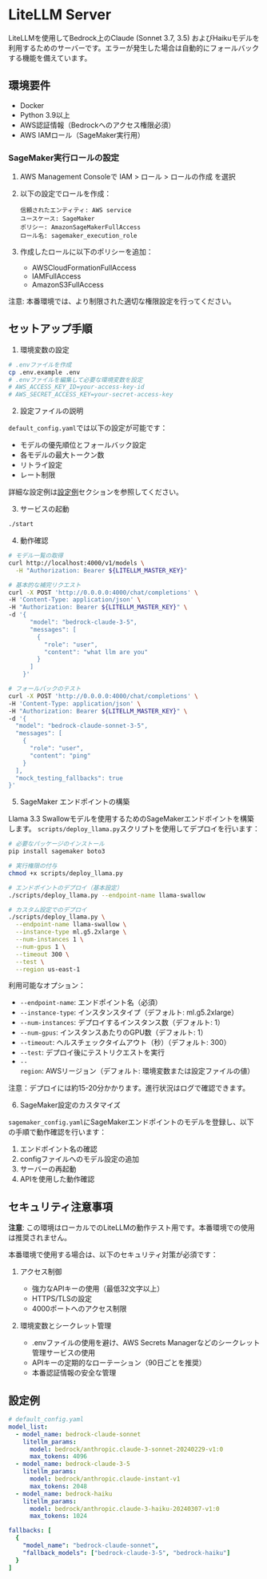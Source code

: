 # LiteLLM Server

LiteLLMを使用してBedrock上のClaude (Sonnet 3.7, 3.5) およびHaikuモデルを利用するためのサーバーです。エラーが発生した場合は自動的にフォールバックする機能を備えています。

## 環境要件

- Docker
- Python 3.9以上
- AWS認証情報（Bedrockへのアクセス権限必須）
- AWS IAMロール（SageMaker実行用）

### SageMaker実行ロールの設定

1. AWS Management Consoleで IAM > ロール > ロールの作成 を選択

2. 以下の設定でロールを作成：
   ```
   信頼されたエンティティ: AWS service
   ユースケース: SageMaker
   ポリシー: AmazonSageMakerFullAccess
   ロール名: sagemaker_execution_role
   ```

3. 作成したロールに以下のポリシーを追加：
   - AWSCloudFormationFullAccess
   - IAMFullAccess
   - AmazonS3FullAccess

注意: 本番環境では、より制限された適切な権限設定を行ってください。

## セットアップ手順

1. 環境変数の設定

```bash
# .envファイルを作成
cp .env.example .env
# .envファイルを編集して必要な環境変数を設定
# AWS_ACCESS_KEY_ID=your-access-key-id
# AWS_SECRET_ACCESS_KEY=your-secret-access-key
```

2. 設定ファイルの説明

`default_config.yaml`では以下の設定が可能です：

- モデルの優先順位とフォールバック設定
- 各モデルの最大トークン数
- リトライ設定
- レート制限

詳細な設定例は[設定例](#設定例)セクションを参照してください。

3. サービスの起動

```bash
./start
```

4. 動作確認

```bash
# モデル一覧の取得
curl http://localhost:4000/v1/models \
  -H "Authorization: Bearer ${LITELLM_MASTER_KEY}"

# 基本的な補完リクエスト
curl -X POST 'http://0.0.0.0:4000/chat/completions' \
-H 'Content-Type: application/json' \
-H "Authorization: Bearer ${LITELLM_MASTER_KEY}" \
-d '{
      "model": "bedrock-claude-3-5",
      "messages": [
        {
          "role": "user",
          "content": "what llm are you"
        }
      ]
    }'

# フォールバックのテスト
curl -X POST 'http://0.0.0.0:4000/chat/completions' \
-H 'Content-Type: application/json' \
-H "Authorization: Bearer ${LITELLM_MASTER_KEY}" \
-d '{
  "model": "bedrock-claude-sonnet-3-5",
  "messages": [
    {
      "role": "user",
      "content": "ping"
    }
  ],
  "mock_testing_fallbacks": true
}'
```

5. SageMaker エンドポイントの構築

Llama 3.3 Swallowモデルを使用するためのSageMakerエンドポイントを構築します。
`scripts/deploy_llama.py`スクリプトを使用してデプロイを行います：

```bash
# 必要なパッケージのインストール
pip install sagemaker boto3

# 実行権限の付与
chmod +x scripts/deploy_llama.py

# エンドポイントのデプロイ（基本設定）
./scripts/deploy_llama.py --endpoint-name llama-swallow

# カスタム設定でのデプロイ
./scripts/deploy_llama.py \
  --endpoint-name llama-swallow \
  --instance-type ml.g5.2xlarge \
  --num-instances 1 \
  --num-gpus 1 \
  --timeout 300 \
  --test \
  --region us-east-1
```

利用可能なオプション：
- `--endpoint-name`: エンドポイント名（必須）
- `--instance-type`: インスタンスタイプ（デフォルト: ml.g5.2xlarge）
- `--num-instances`: デプロイするインスタンス数（デフォルト: 1）
- `--num-gpus`: インスタンスあたりのGPU数（デフォルト: 1）
- `--timeout`: ヘルスチェックタイムアウト（秒）（デフォルト: 300）
- `--test`: デプロイ後にテストリクエストを実行
- `--region`: AWSリージョン（デフォルト: 環境変数または設定ファイルの値）

注意：デプロイには約15-20分かかります。進行状況はログで確認できます。

6. SageMaker設定のカスタマイズ

`sagemaker_config.yaml`にSageMakerエンドポイントのモデルを登録し、以下の手順で動作確認を行います：

1. エンドポイント名の確認
2. configファイルへのモデル設定の追加
3. サーバーの再起動
4. APIを使用した動作確認

## セキュリティ注意事項

**注意**: この環境はローカルでのLiteLLMの動作テスト用です。本番環境での使用は推奨されません。

本番環境で使用する場合は、以下のセキュリティ対策が必須です：

1. アクセス制御
   - 強力なAPIキーの使用（最低32文字以上）
   - HTTPS/TLSの設定
   - 4000ポートへのアクセス制限

2. 環境変数とシークレット管理
   - .envファイルの使用を避け、AWS Secrets Managerなどのシークレット管理サービスの使用
   - APIキーの定期的なローテーション（90日ごとを推奨）
   - 本番認証情報の安全な管理

## 設定例

```yaml
# default_config.yaml
model_list:
  - model_name: bedrock-claude-sonnet
    litellm_params:
      model: bedrock/anthropic.claude-3-sonnet-20240229-v1:0
      max_tokens: 4096
  - model_name: bedrock-claude-3-5
    litellm_params:
      model: bedrock/anthropic.claude-instant-v1
      max_tokens: 2048
  - model_name: bedrock-haiku
    litellm_params:
      model: bedrock/anthropic.claude-3-haiku-20240307-v1:0
      max_tokens: 1024

fallbacks: [
  {
    "model_name": "bedrock-claude-sonnet",
    "fallback_models": ["bedrock-claude-3-5", "bedrock-haiku"]
  }
]
